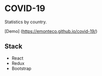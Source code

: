 # COVID-19
Statistics by country.

[Demo] (https://emonteco.github.io/covid-19/) 

## Stack
- React
- Redux
- Bootstrap
